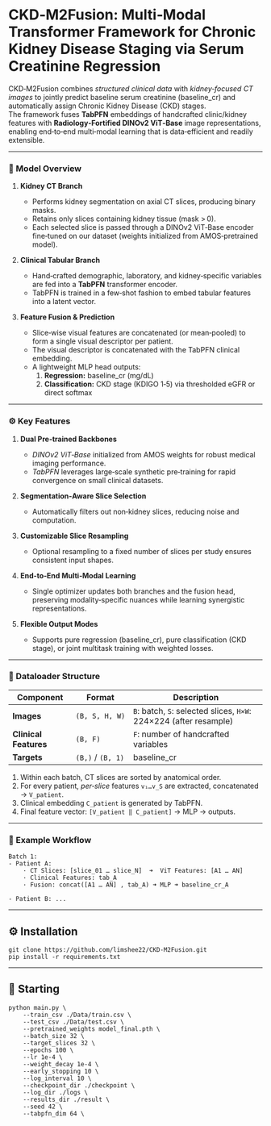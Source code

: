 # CKD‑M2Fusion: Multi‑Modal Transformer Framework for Chronic Kidney Disease Staging via Serum Creatinine Regression

CKD‑M2Fusion combines *structured clinical data* with *kidney‑focused CT images* to jointly predict baseline serum creatinine (baseline_cr) and automatically assign Chronic Kidney Disease (CKD) stages.  
The framework fuses **TabPFN** embeddings of handcrafted clinic/kidney features with **Radiology‑Fortified DINOv2 ViT‑Base** image representations, enabling end‑to‑end multi‑modal learning that is data‑efficient and readily extensible.

---

### 🔧 Model Overview
1. **Kidney CT Branch**
   - Performs kidney segmentation on axial CT slices, producing binary masks.  
   - Retains only slices containing kidney tissue (mask > 0).  
   - Each selected slice is passed through a DINOv2 ViT‑Base encoder fine‑tuned on our dataset (weights initialized from AMOS‑pretrained model).

2. **Clinical Tabular Branch**
   - Hand‑crafted demographic, laboratory, and kidney‑specific variables are fed into a **TabPFN** transformer encoder.  
   - TabPFN is trained in a few‑shot fashion to embed tabular features into a latent vector.

3. **Feature Fusion & Prediction**
   - Slice‑wise visual features are concatenated (or mean‑pooled) to form a single visual descriptor per patient.  
   - The visual descriptor is concatenated with the TabPFN clinical embedding.  
   - A lightweight MLP head outputs:
     1. **Regression:** baseline_cr (mg/dL)  
     2. **Classification:** CKD stage (KDIGO 1‑5) via thresholded eGFR or direct softmax

---

### ⚙️ Key Features
1. **Dual Pre‑trained Backbones**  
   - *DINOv2 ViT‑Base* initialized from AMOS weights for robust medical imaging performance.  
   - *TabPFN* leverages large‑scale synthetic pre‑training for rapid convergence on small clinical datasets.

2. **Segmentation‑Aware Slice Selection**  
   - Automatically filters out non‑kidney slices, reducing noise and computation.

3. **Customizable Slice Resampling**  
   - Optional resampling to a fixed number of slices per study ensures consistent input shapes.

4. **End‑to‑End Multi‑Modal Learning**  
   - Single optimizer updates both branches and the fusion head, preserving modality‑specific nuances while learning synergistic representations.

5. **Flexible Output Modes**  
   - Supports pure regression (baseline_cr), pure classification (CKD stage), or joint multitask training with weighted losses.

---

### 🧾 Dataloader Structure
| Component | Format | Description |
|-----------|--------|-------------|
| **Images** | `(B, S, H, W)` | `B`: batch, `S`: selected slices, `H×W`: 224×224 (after resample) |
| **Clinical Features** | `(B, F)` | `F`: number of handcrafted variables |
| **Targets** | `(B,)` / `(B, 1)` | baseline_cr |

1. Within each batch, CT slices are sorted by anatomical order.  
2. For every patient, *per‑slice* features `v₁…v_S` are extracted, concatenated → `V_patient`.  
3. Clinical embedding `C_patient` is generated by TabPFN.  
4. Final feature vector: `[V_patient ‖ C_patient]` → MLP → outputs.

---

### 📁 Example Workflow
```text
Batch 1:
- Patient A:
    · CT Slices: [slice_01 … slice_N]  ➜  ViT Features: [A1 … AN]
    · Clinical Features: tab_A
    · Fusion: concat([A1 … AN] , tab_A) ➜ MLP ➜ baseline_cr_A

- Patient B: ...
```
---

## ⚙️ Installation
```text
git clone https://github.com/limshee22/CKD-M2Fusion.git
pip install -r requirements.txt
```

---

## 🚀 Starting
```text
python main.py \
    --train_csv ./Data/train.csv \
    --test_csv ./Data/test.csv \
    --pretrained_weights model_final.pth \
    --batch_size 32 \
    --target_slices 32 \
    --epochs 100 \
    --lr 1e-4 \
    --weight_decay 1e-4 \
    --early_stopping 10 \
    --log_interval 10 \
    --checkpoint_dir ./checkpoint \
    --log_dir ./logs \
    --results_dir ./result \
    --seed 42 \
    --tabpfn_dim 64 \
```





